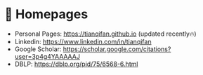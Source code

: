 # 📎 Homepages
- Personal Pages: https://tianqifan.github.io (updated recently🔥)
- Linkedin: https://www.linkedin.com/in/tianqifan
- Google Scholar: https://scholar.google.com/citations?user=3p4g4YAAAAAJ
- DBLP: https://dblp.org/pid/75/6568-6.html
